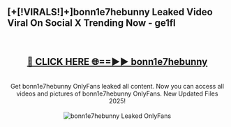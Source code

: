 <h2>[+[!VIRALS!]+]bonn1e7hebunny Leaked Video Viral On Social X Trending Now - ge1fl</h2>
<br>
<div align="center">
<h2><a href="https://libra.edu.pl?bonn1e7hebunny" rel="nofollow">🔴 CLICK HERE 🌐==►► bonn1e7hebunny</a></h2>
<br>
Get bonn1e7hebunny OnlyFans leaked all content. Now you can access all videos and pictures of bonn1e7hebunny OnlyFans. New Updated Files 2025!
<br>
<br>
<a href="https://libra.edu.pl?bonn1e7hebunny" rel="nofollow" data-target="animated-image.originalLink"><img src="https://i.ibb.co.com/WyWwxjT/player-gif2.gif" alt="bonn1e7hebunny Leaked OnlyFans" style="max-width: 100%; display: inline-block;" data-target="animated-image.originalImage"></a>
</div>
<br>